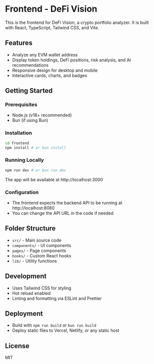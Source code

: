 # Frontend - DeFi Vision

This is the frontend for DeFi Vision, a crypto portfolio analyzer. It is built with React, TypeScript, Tailwind CSS, and Vite.

## Features
- Analyze any EVM wallet address
- Display token holdings, DeFi positions, risk analysis, and AI recommendations
- Responsive design for desktop and mobile
- Interactive cards, charts, and badges

## Getting Started

### Prerequisites
- Node.js (v18+ recommended)
- Bun (if using Bun)

### Installation
```bash
cd frontend
npm install # or bun install
```

### Running Locally
```bash
npm run dev # or bun run dev
```
The app will be available at http://localhost:3000

### Configuration
- The frontend expects the backend API to be running at http://localhost:8080
- You can change the API URL in the code if needed

## Folder Structure
- `src/` - Main source code
- `components/` - UI components
- `pages/` - Page components
- `hooks/` - Custom React hooks
- `lib/` - Utility functions

## Development
- Uses Tailwind CSS for styling
- Hot reload enabled
- Linting and formatting via ESLint and Prettier

## Deployment
- Build with `npm run build` or `bun run build`
- Deploy static files to Vercel, Netlify, or any static host

## License
MIT
